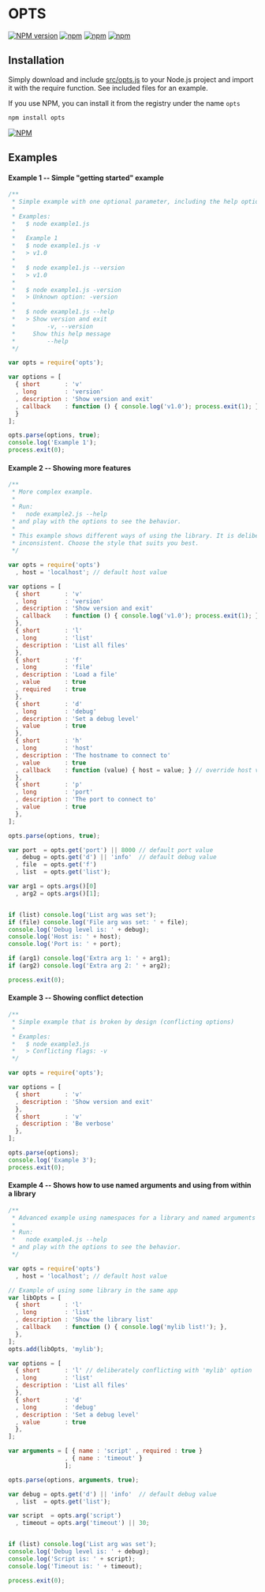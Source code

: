 

# OPTS

[![NPM version](https://img.shields.io/npm/v/opts.svg)](https://www.npmjs.com/package/opts)
[![npm](https://img.shields.io/npm/l/express.svg)]()
[![npm](https://img.shields.io/npm/dm/opts.svg)]()
[![npm](https://img.shields.io/npm/dt/opts.svg)]()

## Installation
Simply download and include [src/opts.js](https://raw.githubusercontent.com/khtdr/opts/master/src/opts.js) to your Node.js project and import it with the require function. See included files for an example.

If you use NPM,  you can install it from the registry under the name `opts`
```bash
npm install opts
```

[![NPM](https://nodei.co/npm/opts.png)](https://npmjs.org/package/opts)

## Examples

#### Example 1 -- Simple "getting started" example
```javascript
/**
 * Simple example with one optional parameter, including the help option.
 *
 * Examples:
 *   $ node example1.js
 *   
 *   Example 1
 *   $ node example1.js -v
 *   > v1.0
 *
 *   $ node example1.js --version
 *   > v1.0
 *
 *   $ node example1.js -version
 *   > Unknown option: -version
 *
 *   $ node example1.js --help
 *   > Show version and exit
 *         -v, --version
 *     Show this help message
 *         --help
 */

var opts = require('opts');

var options = [
  { short       : 'v'
  , long        : 'version'
  , description : 'Show version and exit'
  , callback    : function () { console.log('v1.0'); process.exit(1); }
  }
];

opts.parse(options, true);
console.log('Example 1');
process.exit(0);
```


#### Example 2 -- Showing more features
```javascript
/**
 * More complex example.
 *
 * Run:
 *   node example2.js --help
 * and play with the options to see the behavior.
 *
 * This example shows different ways of using the library. It is deliberately 
 * inconsistent. Choose the style that suits you best.
 */

var opts = require('opts')
  , host = 'localhost'; // default host value

var options = [
  { short       : 'v'
  , long        : 'version'
  , description : 'Show version and exit'
  , callback    : function () { console.log('v1.0'); process.exit(1); }
  },
  { short       : 'l'
  , long        : 'list'
  , description : 'List all files'
  },
  { short       : 'f'
  , long        : 'file'
  , description : 'Load a file'
  , value       : true
  , required    : true
  },
  { short       : 'd'
  , long        : 'debug'
  , description : 'Set a debug level'
  , value       : true
  },
  { short       : 'h'
  , long        : 'host'
  , description : 'The hostname to connect to'
  , value       : true
  , callback    : function (value) { host = value; } // override host value
  },
  { short       : 'p'
  , long        : 'port'
  , description : 'The port to connect to'
  , value       : true
  },
];

opts.parse(options, true);

var port  = opts.get('port') || 8000 // default port value
  , debug = opts.get('d') || 'info'  // default debug value
  , file  = opts.get('f')
  , list  = opts.get('list');

var arg1 = opts.args()[0]
  , arg2 = opts.args()[1];


if (list) console.log('List arg was set');
if (file) console.log('File arg was set: ' + file);
console.log('Debug level is: ' + debug);
console.log('Host is: ' + host);
console.log('Port is: ' + port);

if (arg1) console.log('Extra arg 1: ' + arg1);
if (arg2) console.log('Extra arg 2: ' + arg2);

process.exit(0);
```

#### Example 3 -- Showing conflict detection

```javascript
/**
 * Simple example that is broken by design (conflicting options)
 *
 * Examples:
 *   $ node example3.js
 *   > Conflicting flags: -v
 */

var opts = require('opts');

var options = [
  { short       : 'v'
  , description : 'Show version and exit'
  },
  { short       : 'v'
  , description : 'Be verbose'
  },
];

opts.parse(options);
console.log('Example 3');
process.exit(0);
```

#### Example 4 -- Shows how to use named arguments and using from within a library

```javascript
/**
 * Advanced example using namespaces for a library and named arguments
 *
 * Run:
 *   node example4.js --help
 * and play with the options to see the behavior.
 */

var opts = require('opts')
  , host = 'localhost'; // default host value

// Example of using some library in the same app
var libOpts = [
  { short       : 'l'
  , long        : 'list'
  , description : 'Show the library list'
  , callback    : function () { console.log('mylib list!'); },
  },
];
opts.add(libOpts, 'mylib');

var options = [
  { short       : 'l' // deliberately conflicting with 'mylib' option
  , long        : 'list'
  , description : 'List all files'
  },
  { short       : 'd'
  , long        : 'debug'
  , description : 'Set a debug level'
  , value       : true
  },
];

var arguments = [ { name : 'script' , required : true }
                , { name : 'timeout' }
                ];

opts.parse(options, arguments, true);

var debug = opts.get('d') || 'info'  // default debug value
  , list  = opts.get('list');

var script  = opts.arg('script')
  , timeout = opts.arg('timeout') || 30;


if (list) console.log('List arg was set');
console.log('Debug level is: ' + debug);
console.log('Script is: ' + script);
console.log('Timeout is: ' + timeout);

process.exit(0);
```

